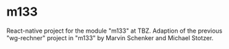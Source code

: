 # m133
React-native project for the module "m133" at TBZ. 
Adaption of the previous "wg-rechner" project in "m133" by Marvin Schenker and Michael Stotzer.
